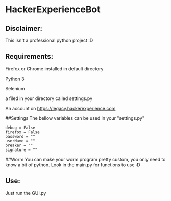 # HackerExperienceBot

## Disclaimer:

This isn't a professional python project :D

## Requirements:

Firefox or Chrome installed in default directory

Python 3

Selenium

a filed in your directory called settings.py

An account on  https://legacy.hackerexperience.com

##Settings
The bellow variables can be used in your "settings.py"
```
debug = False
firefox = False
password = ""
userName = ""
breaker = ""
signature = ""
```

##Worm
You can make your worm program pretty custom, you only need to know a bit of python. Look in the main.py for functions to use :D

## Use:

Just run the GUI.py

